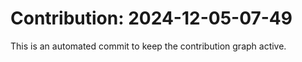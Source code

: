 # Contribution: 2024-12-05-07-49
This is an automated commit to keep the contribution graph active.
